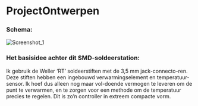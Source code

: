 # ProjectOntwerpen


### Schema:
![Screenshot_1](https://user-images.githubusercontent.com/61407813/75658441-a1418000-5c68-11ea-8bdb-587a5233157e.png)

### Het basisidee achter dit SMD-soldeerstation:
Ik gebruik de Weller ‘RT’ soldeerstiften met de 3,5 mm jack-connecto-ren. Deze stiften hebben een ingebouwd verwarmingselement en temperatuur-sensor. Ik hoef dus alleen nog maar vol-doende vermogen te leveren om de punt te verwarmen, en te zorgen voor een methode om de temperatuur precies te regelen. Dit is zo’n controller in extreem compacte vorm. 
